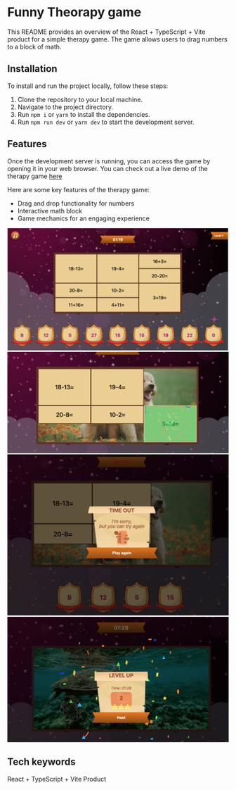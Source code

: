 # Funny Theorapy game



This README provides an overview of the React + TypeScript + Vite product for a simple therapy game. The game allows users to drag numbers to a block of math.

## Installation

To install and run the project locally, follow these steps:

1. Clone the repository to your local machine.
2. Navigate to the project directory.
3. Run `npm i` or `yarn` to install the dependencies.
4. Run `npm run dev` or `yarn dev` to start the development server.

## Features
Once the development server is running, you can access the game by opening it in your web browser. 
You can check out a live demo of the therapy game [here](https://theorapy-game.vercel.app/)

Here are some key features of the therapy game:

- Drag and drop functionality for numbers
- Interactive math block
- Game mechanics for an engaging experience

![Logo](./preview/overview.png)
![Logo](./preview/success.png)
![Logo](./preview/false.png)
![Logo](./preview/win.png)

## Tech keywords
React + TypeScript + Vite Product

